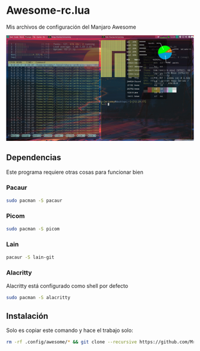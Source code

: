 # Awesome-rc.lua
Mis archivos de configuración del Manjaro Awesome
<p align="center">
 <img src="https://github.com/MrTommyt/Awesome-rc.lua/blob/master/2020-08-30-122925_1366x768_scrot.png">
</p>

## Dependencias
Este programa requiere otras cosas para funcionar bien

### Pacaur
```bash
sudo pacman -S pacaur
```

### Picom
```bash
sudo pacman -S picom
```

### Lain
```bash
pacaur -S lain-git
```

### Alacritty
Alacritty está configurado como shell por defecto
```bash
sudo pacman -S alacritty
```


## Instalación
Solo es copiar este comando y hace el trabajo solo:

```bash
rm -rf .config/awesome/* && git clone --recursive https://github.com/MrTommyt/Awesome-rc.lua.git .config/awesome/
```
